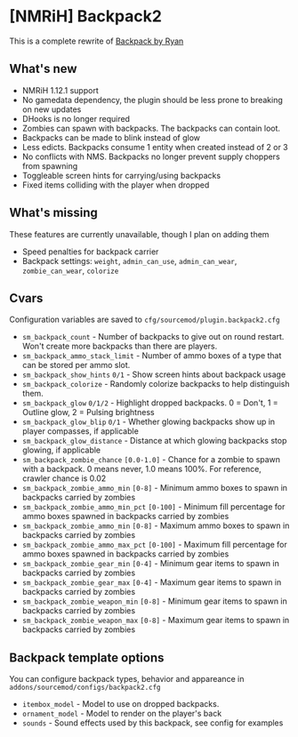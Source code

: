 # [NMRiH] Backpack2
This is a complete rewrite of [Backpack by Ryan](https://forums.alliedmods.net/showthread.php?t=308217)

## What's new

- NMRiH 1.12.1 support
- No gamedata dependency, the plugin should be less prone to breaking on new updates
- DHooks is no longer required
- Zombies can spawn with backpacks. The backpacks can contain loot.
- Backpacks can be made to blink instead of glow
- Less edicts. Backpacks consume 1 entity when created instead of 2 or 3
- No conflicts with NMS. Backpacks no longer prevent supply choppers from spawning
- Toggleable screen hints for carrying/using backpacks
- Fixed items colliding with the player when dropped

## What's missing

These features are currently unavailable, though I plan on adding them

- Speed penalties for backpack carrier
- Backpack settings: `weight`, `admin_can_use`, `admin_can_wear`, `zombie_can_wear`, `colorize`
	
## Cvars

Configuration variables are saved to `cfg/sourcemod/plugin.backpack2.cfg`

- `sm_backpack_count` - Number of backpacks to give out on round restart. Won't create more backpacks than there are players.
- `sm_backpack_ammo_stack_limit` - Number of ammo boxes of a type that can be stored per ammo slot.
- `sm_backpack_show_hints` `0/1` - Show screen hints about backpack usage
- `sm_backpack_colorize` - Randomly colorize backpacks to help distinguish them.
- `sm_backpack_glow` `0/1/2` - Highlight dropped backpacks. 0 = Don't, 1 = Outline glow, 2 = Pulsing brightness
- `sm_backpack_glow_blip` `0/1` - Whether glowing backpacks show up in player compasses, if applicable
- `sm_backpack_glow_distance` - Distance at which glowing backpacks stop glowing, if applicable
- `sm_backpack_zombie_chance` `[0.0-1.0]` - Chance for a zombie to spawn with a backpack. 0 means never, 1.0 means 100%. For reference, crawler chance is 0.02
- `sm_backpack_zombie_ammo_min` `[0-8]` - Minimum ammo boxes to spawn in backpacks carried by zombies
- `sm_backpack_zombie_ammo_min_pct` `[0-100]` - Minimum fill percentage for ammo boxes spawned in backpacks carried by zombies
- `sm_backpack_zombie_ammo_min` `[0-8]` - Maximum ammo boxes to spawn in backpacks carried by zombies
- `sm_backpack_zombie_ammo_max_pct` `[0-100]` - Maximum fill percentage for ammo boxes spawned in backpacks carried by zombies
- `sm_backpack_zombie_gear_min` `[0-4]` - Minimum gear items to spawn in backpacks carried by zombies
- `sm_backpack_zombie_gear_max` `[0-4]` - Maximum gear items to spawn in backpacks carried by zombies
- `sm_backpack_zombie_weapon_min` `[0-8]` - Minimum gear items to spawn in backpacks carried by zombies
- `sm_backpack_zombie_weapon_max` `[0-8]` - Maximum gear items to spawn in backpacks carried by zombies

## Backpack template options

You can configure backpack types, behavior and appareance in `addons/sourcemod/configs/backpack2.cfg`

- `itembox_model` - Model to use on dropped backpacks.
- `ornament_model`  - Model to render on the player's back
- `sounds` - Sound effects used by this backpack, see config for examples


